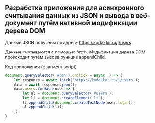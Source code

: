 ## Разработка приложения для асинхронного считывания данных из JSON и вывода в веб-документ путём нативной модификации дерева DOM

Данные JSON получены по адресу https://kodaktor.ru/j/users.

Данные считываются с помощью fetch. Модификация дерева DOM происходит путём вызова функции appendChild.

Код приложения (фрагмент script):

```js
document.querySelector('#btn').onclick = async () => {
    let response = await fetch('https://kodaktor.ru/j/users');
    data = await response.json();
    data.users.forEach(user => {
        let ul = document.querySelector('#users');
        let li = document.createElement('li');
        li.appendChild(document.createTextNode(user.login));
        ul.appendChild(li);
    });
}
```
